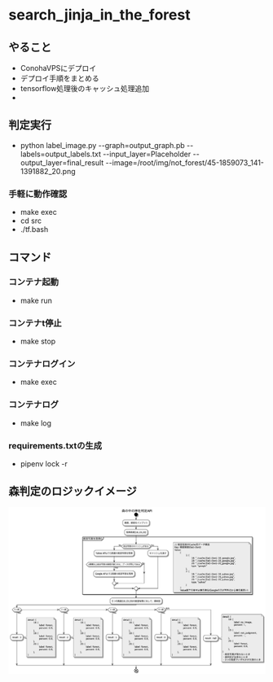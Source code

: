 # search_jinja_in_the_forest

## やること
- ConohaVPSにデプロイ
- デプロイ手順をまとめる
- tensorflow処理後のキャッシュ処理追加
- 

## 判定実行
- python label_image.py --graph=output_graph.pb --labels=output_labels.txt --input_layer=Placeholder --output_layer=final_result --image=/root/img/not_forest/45-1859073_141-1391882_20.png

### 手軽に動作確認
- make exec
- cd src
- ./tf.bash

## コマンド
### コンテナ起動
- make run

### コンテナt停止
- make stop

### コンテナログイン
- make exec

### コンテナログ
- make log

### requirements.txtの生成
- pipenv lock -r


## 森判定のロジックイメージ
![森判定アクティビティ図](./doc/out/activity_diagram/森の中の神社判定API.png)


